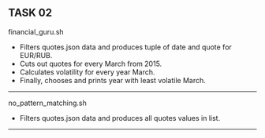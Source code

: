TASK 02
-----------------------------------------------------------------------------
financial_guru.sh

- Filters quotes.json data and produces tuple of date and quote for EUR/RUB.
- Cuts out quotes for every March from 2015.
- Calculates volatility for every year March.
- Finally, chooses and prints year with least volatile March.
-----------------------------------------------------------------------------
no_pattern_matching.sh

- Filters quotes.json data and produces all quotes values in list.
-----------------------------------------------------------------------------

